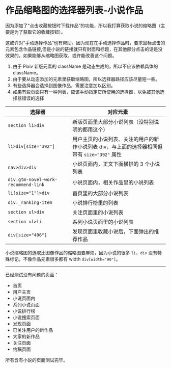 # 作品缩略图的选择器列表-小说作品

因为添加了“点击收藏按钮时下载作品”的功能，所以我打算获取小说的缩略图（主要是为了获取它的收藏按钮）。

这或许对“手动选择作品”也有帮助。因为现在在手动选择作品时，要求鼠标点击的元素包含作品链接,但是小说的链接就只有封面和标题，在其他部分点击的话是没效果的。如果能够从缩略图获取，或许能改善这个问题。

1. 由于 Pixiv 新版元素的 className 是动态生成的，所以不应该依赖具体的 className。
2. 由于要从动态添加的元素里获取缩略图，所以选择器路径应该尽量短一些。
3. 有些选择器会选择到图像作品，需要注意加以区别。
4. 如果有些页面只有一种列表，应该手动指定它所使用的选择器，以免被其他选择器错误的选择

| 选择器                              | 对应元素                                                                                     |
| ----------------------------------- | -------------------------------------------------------------------------------------------- |
| `section li>div`                    | 新版页面里大部分小说列表（没特别说明的都用这个）                                             |
| `li>div[size="392"]`                | 用户主页的小说列表、关注的用户的新作小说列表 div，与上面的选择器相同但带有 `size="392"` 属性 |
| `nav>div>div`                       | 小说页面内，正文下面横排的 3 个小说列表                                                      |
| `div.gtm-novel-work-recommend-link` | 小说页面内，相关作品里的小说列表                                                             |
| `li[size="1"]>div`                  | 首页里的大部分小说列表                                                                       |
| `div._ranking-item`                 | 小说排行榜里的列表                                                                           |
| `section ul>div`                    | 关注页面里的小说列表                                                                         |
| `section ul>li`                     | 系列小说页面里的小说列表                                                                     |
| `div[size="496"]`                   | 发现页面里收藏小说后，下面弹出的推荐作品                                                     |

小说缩略图的选取比图像作品的缩略图要麻烦，因为小说的很多 `li`、`div` 没有特殊标记，不像作品元素很多都有 width `div[width="90"]`。

---------------

已经测试没有问题的页面：

- 首页
- 用户主页
- 小说页面内
- 系列小说页面
- 小说排行榜
- 小说搜索页面
- 发现页面
- 已关注用户的新作品
- 大家的新作品
- 关注页面
- 约稿页面

所有含有小说的页面测试完毕。
